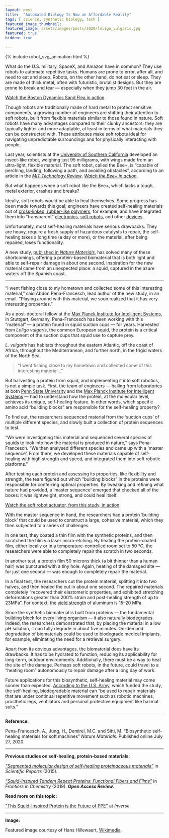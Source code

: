 ```yaml
---
layout: post
title:  "Automated Biology Is Now an Affordable Reality"
tags: [ science, synthetic biology, tech ]
featured_image_thumbnail:
featured_image: assets/images/posts/2020/loligo_vulgaris.jpg
featured: true
hidden: true

---
```


{% include robot_svg_animation.html %}

What do the U.S. military, SpaceX, and Amazon have in common? They use robots to automate repetitive tasks. Humans are prone to error, after all, and need to eat and sleep. Robots, on the other hand, do not eat or sleep. They are made of thick metal, often with futuristic, brutalist designs. But they are prone to break and tear — especially when they jump 30 feet in the air. 

[Watch the Boston Dynamics Sand Flea in action](https://www.youtube.com/watch?v=6b4ZZQkcNEo).

Though robots are traditionally made of hard metal to protect sensitive components, a growing number of engineers are shifting their attention to soft robots, built from flexible materials similar to those found in nature. Soft robots have many advantages compared to their clunky ancestors; they are typically lighter and more adaptable, at least in terms of what materials they can be constructed with. These attributes make soft robots ideal for navigating unpredictable surroundings and for physically interacting with people.

Last year, scientists at the [University of Southern California](https://ieeexplore.ieee.org/document/8772143) developed an insect-like robot, weighing just 95 milligrams, with wings made from an ultra-light, flexible material. The soft robot, called the Bee+, is “capable of perching, landing, following a path, and avoiding obstacles”, according to an article in the [_MIT Technology Review_](https://www.technologyreview.com/2019/05/15/135383/a-tiny-four-winged-robotic-insect-flies-more-like-the-real-thing/). [_Watch the Bee+ in action_](https://www.uscamsl.com/resources/IROS2019/S1.mp4).

But what happens when a soft robot like the Bee+, which lacks a tough, metal exterior, crashes and breaks?

Ideally, soft robots would be able to heal themselves. Some progress has been made towards this goal; engineers have created self-healing materials out of [cross-linked, rubber-like polymers](https://www.nature.com/articles/nature06669), for example, and have integrated them into “transparent” [electronics](https://pubmed.ncbi.nlm.nih.gov/31844282/), [soft robots](https://robotics.sciencemag.org/content/2/9/eaan4268), and other [devices](https://www.nature.com/articles/s41563-018-0084-7).

Unfortunately, most self-healing materials have serious drawbacks. They are heavy, require a fresh supply of hazardous catalysts to repair, the self-healing takes a long time (a day or more), or the material, after being repaired, loses functionality.

A new study, [published in _Nature Materials_](https://www.nature.com/articles/s41563-020-0736-2), has solved many of these shortcomings, offering a protein-based biomaterial that is both light and able to self-repair damage in about one second. Inspiration for the new material came from an unexpected place: a squid, captured in the azure waters off the Spanish coast.

***

“I went fishing close to my hometown and collected some of this interesting material,” said Abdon Pena-Francesch, lead author of the new study, in an email. “Playing around with this material, we soon realized that it has very interesting properties.”

As a post-doctoral fellow at the [Max Planck Institute for Intelligent Systems](https://is.mpg.de/), in Stuttgart, Germany, Pena-Francesch has been working with this “material” — a protein found in squid suction cups — for years. Harvested from _Loligo vulgaris_, the common European squid, the protein is a critical component of the suction cups that squid use to capture prey.

_L. vulgaris_ has habitats throughout the eastern Atlantic, off the coast of Africa, throughout the Mediterranean, and further north, in the frigid waters of the North Sea.

>“I went fishing close to my hometown and collected some of this interesting material…”

But harvesting a protein from squid, and implementing it into soft robotics, is not a simple task. First, the team of engineers — hailing from laboratories at both [Penn State University](https://www.psu.edu/) and the [Max Planck Institute for Intelligent Systems](https://is.mpg.de/) — had to understand how the protein, at the molecular level, achieves its unique, self-healing feature. In other words, which specific amino acid “building blocks” are responsible for the self-healing property?

To find out, the researchers sequenced material from the ‘suction cups’ of multiple different species, and slowly built a collection of protein sequences to test.

“We were investigating this material and sequenced several species of squids to look into how the material is produced in nature,” says Pena-Francesch. “We then analysed different species and came up with a ‘master sequence’. From there, we developed these materials capable of self-healing with high strength and speed, and integrated them into soft robotic platforms.”

After testing each protein and assessing its properties, like flexibility and strength, the team figured out which “building blocks” in the proteins were responsible for conferring optimal properties. By tweaking and refining what nature had provided, a ‘master sequence’ emerged that checked all of the boxes: it was lightweight, strong, and could heal itself.

[Watch the soft robot actuator, from this study, in action](https://www.youtube.com/watch?v=xTmgXnnG27k).

With the master sequence in hand, the researchers had a protein ‘building block’ that could be used to construct a large, cohesive material, which they then subjected to a series of challenges.

In one test, they coated a thin film with the synthetic proteins, and then scratched the film via laser micro-etching. By heating the protein-coated film, either locally or in a temperature-controlled room set to 50 °C, the researchers were able to completely repair the scratch in two seconds.

In another test, a protein film 50 microns thick (a bit thinner than a human hair) was punctured with a tiny hole. Again, heating of the damaged site — for just one second — was enough to completely repair the material.

In a final test, the researchers cut the protein material, splitting it into two halves, and then healed the cut in about one second. The repaired materials completely “recovered their elastomeric properties, and exhibited stretching deformations greater than 200% strain and post-healing strength of up to 23MPa”. For context, the [yield strength](https://en.wikipedia.org/wiki/Ultimate_tensile_strength) of aluminum is 15–20 MPa.

Since the synthetic biomaterial is built from proteins — the fundamental building block for every living organism — it also naturally biodegrades. Indeed, the researchers demonstrated that, by placing the material in a low pH solution, it can fully degrade in about five minutes. On-demand degradation of biomaterials could be used to biodegrade medical implants, for example, eliminating the need for a retrieval surgery.

Apart from its obvious advantages, the biomaterial does have its drawbacks. It has to be hydrated to function, reducing its applicability for long-term, outdoor environments. Additionally, there must be a way to heat the site of the damage. Perhaps soft robots, in the future, could travel to a “heating room” autonomously to repair damage after a long day of work.

Future applications for this biosynthetic, self-healing material may come sooner than expected. [According to the U.S. Army](https://www.army.mil/article/237581/army_project_turns_to_nature_for_help_with_self_healing_material), which funded the study, the self-healing, biodegradable material can “be used to repair materials that are under continual repetitive movement such as robotic machines, prosthetic legs, ventilators and personal protective equipment like hazmat suits.”

***

**Reference:**

Pena-Francesch, A., Jung, H., Demirel, M.C. and Sitti, M. “Biosynthetic self-healing materials for soft machines” _Nature Materials_. Published online July 27, 2020.

***

**Previous studies on self-healing, protein-based materials:**

[_“Segmented molecular design of self-healing proteinaceous materials”_](https://www.nature.com/articles/srep13482) in _Scientific Reports_ (2015).

[_“Squid-Inspired Tandem Repeat Proteins: Functional Fibers and Films”_](https://www.frontiersin.org/articles/10.3389/fchem.2019.00069/full) in _Frontiers in Chemistry_ (2019). **_Open Access Review._**

**Read more on this topic:**

["This Squid-Inspired Protein is the Future of PPE"](https://www.inverse.com/innovation/damage-resistant-ppe-study) at _Inverse_.

***

**Image:**

Featured image courtesy of Hans Hillewaert, [Wikimedia](https://en.wikipedia.org/wiki/File:Loligo_vulgaris.jpg).
